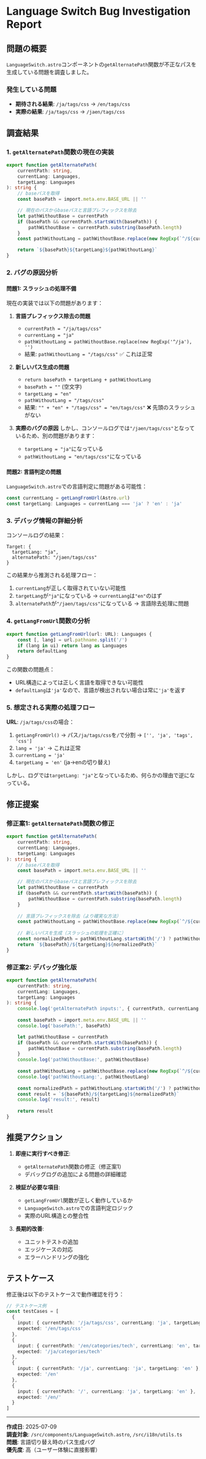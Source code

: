 # Language Switch Bug Investigation Report

## 問題の概要

`LanguageSwitch.astro`コンポーネントの`getAlternatePath`関数が不正なパスを生成している問題を調査しました。

### 発生している問題
- **期待される結果**: `/ja/tags/css` → `/en/tags/css`
- **実際の結果**: `/ja/tags/css` → `/jaen/tags/css`

## 調査結果

### 1. `getAlternatePath`関数の現在の実装

```typescript
export function getAlternatePath(
	currentPath: string,
	currentLang: Languages,
	targetLang: Languages
): string {
	// baseパスを取得
	const basePath = import.meta.env.BASE_URL || ''

	// 現在のパスからbaseパスと言語プレフィックスを除去
	let pathWithoutBase = currentPath
	if (basePath && currentPath.startsWith(basePath)) {
		pathWithoutBase = currentPath.substring(basePath.length)
	}
	const pathWithoutLang = pathWithoutBase.replace(new RegExp(`^/${currentLang}`), '')

	return `${basePath}${targetLang}${pathWithoutLang}`
}
```

### 2. バグの原因分析

#### 問題1: スラッシュの処理不備
現在の実装では以下の問題があります：

1. **言語プレフィックス除去の問題**
   - `currentPath = "/ja/tags/css"`
   - `currentLang = "ja"`
   - `pathWithoutLang = pathWithoutBase.replace(new RegExp('^/ja'), '')`
   - 結果: `pathWithoutLang = "/tags/css"` ✅ これは正常

2. **新しいパス生成の問題**
   - `return basePath + targetLang + pathWithoutLang`
   - `basePath = ""` (空文字)
   - `targetLang = "en"`
   - `pathWithoutLang = "/tags/css"`
   - 結果: `"" + "en" + "/tags/css" = "en/tags/css"` ❌ 先頭のスラッシュがない

3. **実際のバグの原因**
   しかし、コンソールログでは`"/jaen/tags/css"`となっているため、別の問題があります：
   - `targetLang = "ja"`になっている
   - `pathWithoutLang = "en/tags/css"`になっている

#### 問題2: 言語判定の問題
`LanguageSwitch.astro`での言語判定に問題がある可能性：

```typescript
const currentLang = getLangFromUrl(Astro.url)
const targetLang: Languages = currentLang === 'ja' ? 'en' : 'ja'
```

### 3. デバッグ情報の詳細分析

コンソールログの結果：
```
Target: {
  targetLang: "ja",
  alternatePath: "/jaen/tags/css"
}
```

この結果から推測される処理フロー：
1. `currentLang`が正しく取得されていない可能性
2. `targetLang`が`"ja"`になっている → `currentLang`は`"en"`のはず
3. `alternatePath`が`"/jaen/tags/css"`になっている → 言語除去処理に問題

### 4. `getLangFromUrl`関数の分析

```typescript
export function getLangFromUrl(url: URL): Languages {
	const [, lang] = url.pathname.split('/')
	if (lang in ui) return lang as Languages
	return defaultLang
}
```

この関数の問題点：
- URL構造によっては正しく言語を取得できない可能性
- `defaultLang`は`'ja'`なので、言語が検出されない場合は常に`'ja'`を返す

### 5. 想定される実際の処理フロー

**URL**: `/ja/tags/css`の場合：
1. `getLangFromUrl()` → パス`/ja/tags/css`を`/`で分割 → `['', 'ja', 'tags', 'css']`
2. `lang = 'ja'` → これは正常
3. `currentLang = 'ja'`
4. `targetLang = 'en'` (ja→enの切り替え)

しかし、ログでは`targetLang: "ja"`となっているため、何らかの理由で逆になっている。

## 修正提案

### 修正案1: `getAlternatePath`関数の修正

```typescript
export function getAlternatePath(
	currentPath: string,
	currentLang: Languages,
	targetLang: Languages
): string {
	// baseパスを取得
	const basePath = import.meta.env.BASE_URL || ''

	// 現在のパスからbaseパスと言語プレフィックスを除去
	let pathWithoutBase = currentPath
	if (basePath && currentPath.startsWith(basePath)) {
		pathWithoutBase = currentPath.substring(basePath.length)
	}
	
	// 言語プレフィックスを除去（より確実な方法）
	const pathWithoutLang = pathWithoutBase.replace(new RegExp(`^/${currentLang}(/|$)`), '') || '/'
	
	// 新しいパスを生成（スラッシュの処理を正確に）
	const normalizedPath = pathWithoutLang.startsWith('/') ? pathWithoutLang : `/${pathWithoutLang}`
	return `${basePath}/${targetLang}${normalizedPath}`
}
```

### 修正案2: デバッグ強化版

```typescript
export function getAlternatePath(
	currentPath: string,
	currentLang: Languages,
	targetLang: Languages
): string {
	console.log('getAlternatePath inputs:', { currentPath, currentLang, targetLang })
	
	const basePath = import.meta.env.BASE_URL || ''
	console.log('basePath:', basePath)

	let pathWithoutBase = currentPath
	if (basePath && currentPath.startsWith(basePath)) {
		pathWithoutBase = currentPath.substring(basePath.length)
	}
	console.log('pathWithoutBase:', pathWithoutBase)
	
	const pathWithoutLang = pathWithoutBase.replace(new RegExp(`^/${currentLang}(/|$)`), '') || '/'
	console.log('pathWithoutLang:', pathWithoutLang)
	
	const normalizedPath = pathWithoutLang.startsWith('/') ? pathWithoutLang : `/${pathWithoutLang}`
	const result = `${basePath}/${targetLang}${normalizedPath}`
	console.log('result:', result)
	
	return result
}
```

## 推奨アクション

1. **即座に実行すべき修正**:
   - `getAlternatePath`関数の修正（修正案1）
   - デバッグログの追加による問題の詳細確認

2. **検証が必要な項目**:
   - `getLangFromUrl`関数が正しく動作しているか
   - `LanguageSwitch.astro`での言語判定ロジック
   - 実際のURL構造との整合性

3. **長期的改善**:
   - ユニットテストの追加
   - エッジケースの対応
   - エラーハンドリングの強化

## テストケース

修正後は以下のテストケースで動作確認を行う：

```typescript
// テストケース例
const testCases = [
  {
    input: { currentPath: '/ja/tags/css', currentLang: 'ja', targetLang: 'en' },
    expected: '/en/tags/css'
  },
  {
    input: { currentPath: '/en/categories/tech', currentLang: 'en', targetLang: 'ja' },
    expected: '/ja/categories/tech'
  },
  {
    input: { currentPath: '/ja', currentLang: 'ja', targetLang: 'en' },
    expected: '/en'
  },
  {
    input: { currentPath: '/', currentLang: 'ja', targetLang: 'en' },
    expected: '/en/'
  }
]
```

---

**作成日**: 2025-07-09  
**調査対象**: `/src/components/LanguageSwitch.astro`, `/src/i18n/utils.ts`  
**問題**: 言語切り替え時のパス生成バグ  
**優先度**: 高（ユーザー体験に直接影響）
